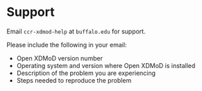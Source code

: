 Support
=======

Email `ccr-xdmod-help` at `buffalo.edu` for support.

Please include the following in your email:

- Open XDMoD version number
- Operating system and version where Open XDMoD is installed
- Description of the problem you are experiencing
- Steps needed to reproduce the problem

